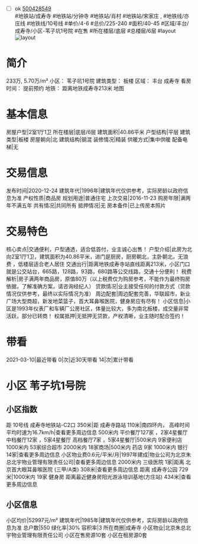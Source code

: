 - [ ] ok [500428549](https://bj.5i5j.com/ershoufang/500428549.html)  
 #地铁站/成寿寺 #地铁站/分钟寺 #地铁站/肖村 #地铁站/宋家庄 ,  #地铁线/亦庄线 #地铁线/10号线
#单价/4-6 #总价/225-240 #面积/40-45   #区域/丰台/成寿寺/小区-苇子坑1号院 #在售 #所在楼层/底层 #总楼层/6层 #layout 
![layout](http://image2.5i5j.com//group2/M00/C5/A3/CgqJNF3bUJaAS9PTAAHlH94C8qU957.jpg_P5.jpg) 
# 简介 
 233万,  5.70万/m² 
小区： 苇子坑1号院
建筑类型： 板楼
区域： 丰台 成寿寺
看房时间： 提前预约
地铁： 距离地铁成寿寺213米 地图
# 基本信息 
 房屋户型|2室1厅1卫
所在楼层|底层/6层
建筑面积|40.86平米
户型结构|平层
建筑类型|板楼
房屋朝向|北
建筑结构|钢混
装修情况|精装
供暖方式|集中供暖
配备电梯|无
# 交易信息 
 发布时间|2020-12-24
建筑年代|1996年|建筑年代仅供参考，实际房龄以政府信息为准
产权性质|商品房
规划用途|普通住宅
上次交易|2016-11-23
购房年限|满两年不满五年
共有情况|共同所有
抵押情况|无
房本备件|已上传房本照片
# 交易特色 
 核心卖点|交通便利，户型通透，适合低首付，业主诚心出售！
户型介绍|此房为北向2室1厅1卫，建筑面积为40.86平米，进门是厨房，厨房朝北，主卧朝北，无浪费 ，低楼层适合老人居住
交通出行|距离地铁成寿寺站直线距离213米，小区门口就是公交站台，665路，128路，93路，680路等公交线路，交通十分便利！
税费解析|房子满两年商品房，原值80万（以上税费仅为购房参考，不能作为最终购房依据，了解准确方案，请咨询经纪人）
贷款情况|业主接受任何的付款方式（贷款情况仅供参考，最终以实际情况为准）
周边配套|周边配套完善，华联超市，新业广场大型商超，新发地菜篮子，首大耳鼻喉医院，健身房应有尽有！
小区信息|小区是1993年仪表厂和车辆厂公房社区，体量比较大，多为南北板楼，成交量非常活跃，部分已转商！
权属抵押|无抵押无贷款，产权清晰，业主随时配合签约！
# 带看 
 2021-03-10|最近带看	 0|次|近30天带看	 14|次|累计带看
# 小区 苇子坑1号院
## 小区指数 
 距 10号线 成寿寺地铁站-C2口 350米|距 成寿寺路站 110米|南四环内， 高峰时间平均时速为16.7km/h|查看更多周边信息
500米内 平价餐厅127家 ，2家4星餐厅
中档餐厅12家 ，5家4星餐厅
高档餐厅7家 ，5家4星餐厅|500米内 9家便利店
1000米内 53家综合超市
2000米内 18家商场|500米内 药店 9家
1000米内 银行 14家|查看更多周边信息
小区物业费0.6元/平米/月|1997年建成|物业公司为北京朱总北宇物业管理有限责任公司|查看更多周边信息
2000米内 三级医院 1家|距离 北京首大眼耳鼻喉医院 (三甲/A类) 308米|查看更多周边信息
距离 成寿寺公园 729米|1000米内 19家 健身房
距离最近健身房阳光游泳培训基地(方庄站) 434米|查看更多周边信息
## 小区信息 
 小区均价|52997元/m²
建筑年代|1985年|建筑年代仅供参考，实际房龄以政府信息为准
总户数|550
绿化率|30%
容积率|3
所在商圈|成寿寺
小区物业|北京朱总北宇物业管理有限责任公司
小区在售房源10套
小区在租房源0套

